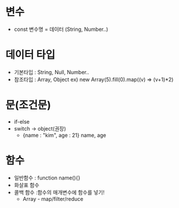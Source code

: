 # 변수
- const 변수명  = 데이터 (String, Number..)

# 데이터 타입
- 기본타입 : String, Null, Number..
- 참조타입 : Array, Object
ex) new Array(5).fill(0).map((v) => (v+1)*2)

# 문(조건문)
- if-else
- switch -> object(권장)
    - {name : "kim", age : 21} name, age

# 함수
- 일반함수 : function name(){}
- 화살표 함수
- 콜백 함수 :함수의 매개변수에 함수를 넣기!
    - Array - map/filter/reduce